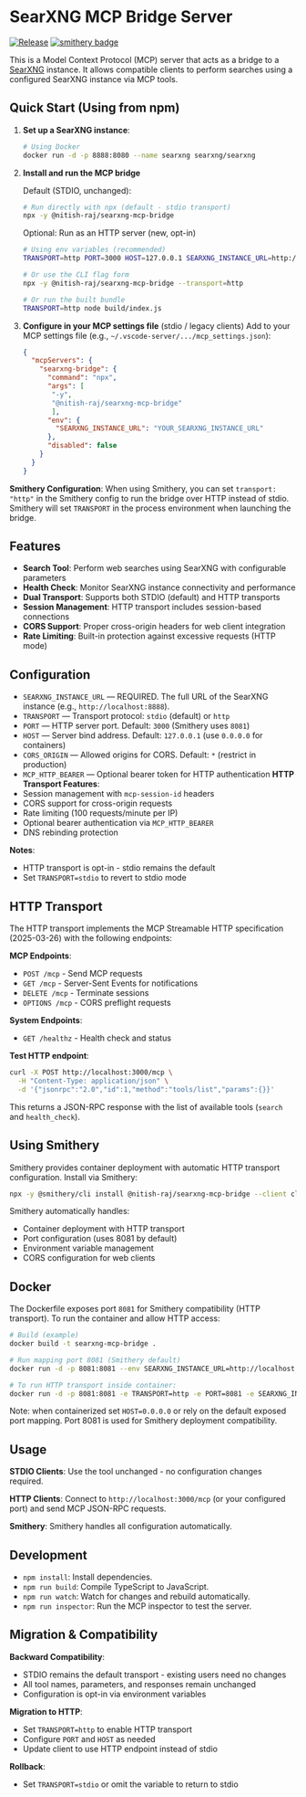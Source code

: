 # SearXNG MCP Bridge Server

[![Release](https://github.com/nitish-raj/searxng-mcp-bridge/actions/workflows/release.yml/badge.svg)](https://github.com/nitish-raj/searxng-mcp-bridge/actions/workflows/release.yml)
[![smithery badge](https://smithery.ai/badge/@nitish-raj/searxng-mcp-bridge)](https://smithery.ai/server/@nitish-raj/searxng-mcp-bridge)

This is a Model Context Protocol (MCP) server that acts as a bridge to a [SearXNG](https://github.com/searxng/searxng) instance. It allows compatible clients to perform searches using a configured SearXNG instance via MCP tools.

## Quick Start (Using from npm)

1. **Set up a SearXNG instance**:
   ```bash
   # Using Docker
   docker run -d -p 8888:8080 --name searxng searxng/searxng
   ```

2. **Install and run the MCP bridge**

   Default (STDIO, unchanged):
   ```bash
   # Run directly with npx (default - stdio transport)
   npx -y @nitish-raj/searxng-mcp-bridge
   ```

   Optional: Run as an HTTP server (new, opt-in)
   ```bash
   # Using env variables (recommended)
   TRANSPORT=http PORT=3000 HOST=127.0.0.1 SEARXNG_INSTANCE_URL=http://localhost:8888 npx -y @nitish-raj/searxng-mcp-bridge

   # Or use the CLI flag form
   npx -y @nitish-raj/searxng-mcp-bridge --transport=http

   # Or run the built bundle
   TRANSPORT=http node build/index.js
   ```

3. **Configure in your MCP settings file** (stdio / legacy clients)
   Add to your MCP settings file (e.g., `~/.vscode-server/.../mcp_settings.json`):
   ```json
   {
     "mcpServers": {
       "searxng-bridge": {
         "command": "npx",
         "args": [
          "-y",
          "@nitish-raj/searxng-mcp-bridge"
          ],
         "env": {
           "SEARXNG_INSTANCE_URL": "YOUR_SEARXNG_INSTANCE_URL"
         },
         "disabled": false
       }
     }
   }
   ```

**Smithery Configuration**: When using Smithery, you can set `transport: "http"` in the Smithery config to run the bridge over HTTP instead of stdio. Smithery will set `TRANSPORT` in the process environment when launching the bridge.

## Features

* **Search Tool**: Perform web searches using SearXNG with configurable parameters
* **Health Check**: Monitor SearXNG instance connectivity and performance
* **Dual Transport**: Supports both STDIO (default) and HTTP transports
* **Session Management**: HTTP transport includes session-based connections
* **CORS Support**: Proper cross-origin headers for web client integration
* **Rate Limiting**: Built-in protection against excessive requests (HTTP mode)

## Configuration

- `SEARXNG_INSTANCE_URL` — REQUIRED. The full URL of the SearXNG instance (e.g., `http://localhost:8888`).
 - `TRANSPORT` — Transport protocol: `stdio` (default) or `http`
 - `PORT` — HTTP server port. Default: `3000` (Smithery uses `8081`)
 - `HOST` — Server bind address. Default: `127.0.0.1` (use `0.0.0.0` for containers)
 - `CORS_ORIGIN` — Allowed origins for CORS. Default: `*` (restrict in production)
 - `MCP_HTTP_BEARER` — Optional bearer token for HTTP authentication
 **HTTP Transport Features**:
- Session management with `mcp-session-id` headers
- CORS support for cross-origin requests  
- Rate limiting (100 requests/minute per IP)
- Optional bearer authentication via `MCP_HTTP_BEARER`
- DNS rebinding protection

**Notes**:
- HTTP transport is opt-in - stdio remains the default
- Set `TRANSPORT=stdio` to revert to stdio mode

## HTTP Transport

The HTTP transport implements the MCP Streamable HTTP specification (2025-03-26) with the following endpoints:

**MCP Endpoints**:
- `POST /mcp` - Send MCP requests
- `GET /mcp` - Server-Sent Events for notifications  
- `DELETE /mcp` - Terminate sessions
- `OPTIONS /mcp` - CORS preflight requests

**System Endpoints**:
- `GET /healthz` - Health check and status

**Test HTTP endpoint**:
```bash
curl -X POST http://localhost:3000/mcp \
  -H "Content-Type: application/json" \
  -d '{"jsonrpc":"2.0","id":1,"method":"tools/list","params":{}}'
```

This returns a JSON-RPC response with the list of available tools (`search` and `health_check`).

## Using Smithery

Smithery provides container deployment with automatic HTTP transport configuration. Install via Smithery:

```bash
npx -y @smithery/cli install @nitish-raj/searxng-mcp-bridge --client claude
```

Smithery automatically handles:
- Container deployment with HTTP transport
- Port configuration (uses 8081 by default)
- Environment variable management
- CORS configuration for web clients

## Docker

The Dockerfile exposes port `8081` for Smithery compatibility (HTTP transport). To run the container and allow HTTP access:
```bash
# Build (example)
docker build -t searxng-mcp-bridge .

# Run mapping port 8081 (Smithery default)
docker run -d -p 8081:8081 --env SEARXNG_INSTANCE_URL=http://localhost:8888 --name searxng-mcp-bridge searxng-mcp-bridge

# To run HTTP transport inside container:
docker run -d -p 8081:8081 -e TRANSPORT=http -e PORT=8081 -e SEARXNG_INSTANCE_URL=http://localhost:8888 searxng-mcp-bridge
```

Note: when containerized set `HOST=0.0.0.0` or rely on the default exposed port mapping. Port 8081 is used for Smithery deployment compatibility.

## Usage

**STDIO Clients**: Use the tool unchanged - no configuration changes required.

**HTTP Clients**: Connect to `http://localhost:3000/mcp` (or your configured port) and send MCP JSON-RPC requests.

**Smithery**: Smithery handles all configuration automatically.

## Development

* `npm install`: Install dependencies.
* `npm run build`: Compile TypeScript to JavaScript.
* `npm run watch`: Watch for changes and rebuild automatically.
* `npm run inspector`: Run the MCP inspector to test the server.

## Migration & Compatibility

**Backward Compatibility**: 
- STDIO remains the default transport - existing users need no changes
- All tool names, parameters, and responses remain unchanged
- Configuration is opt-in via environment variables

**Migration to HTTP**:
- Set `TRANSPORT=http` to enable HTTP transport
- Configure `PORT` and `HOST` as needed
- Update client to use HTTP endpoint instead of stdio

**Rollback**:
- Set `TRANSPORT=stdio` or omit the variable to return to stdio

